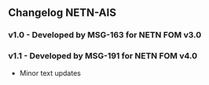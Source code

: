 ## Changelog NETN-AIS

### v1.0 - Developed by MSG-163 for NETN FOM v3.0



### v1.1 - Developed by MSG-191 for NETN FOM v4.0

* Minor text updates

